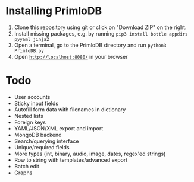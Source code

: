 # Installing PrimloDB

1. Clone this repository using git or click on "Download ZIP" on the right.
2. Install missing packages, e.g. by running `pip3 install bottle appdirs pyyaml jinja2`
3. Open a terminal, go to the PrimloDB directory and run `python3 PrimloDB.py`
4. Open [`http://localhost:8080/`](http://localhost:8080/) in your browser

# Todo

- User accounts
- Sticky input fields
- Autofill form data with filenames in dictionary
- Nested lists
- Foreign keys
- YAML/JSON/XML export and import
- MongoDB backend
- Search/querying interface
- Unique/required fields
- More types (int, binary, audio, image, dates, regex'ed strings)
- Row to string with templates/advanced export
- Batch edit
- Graphs
